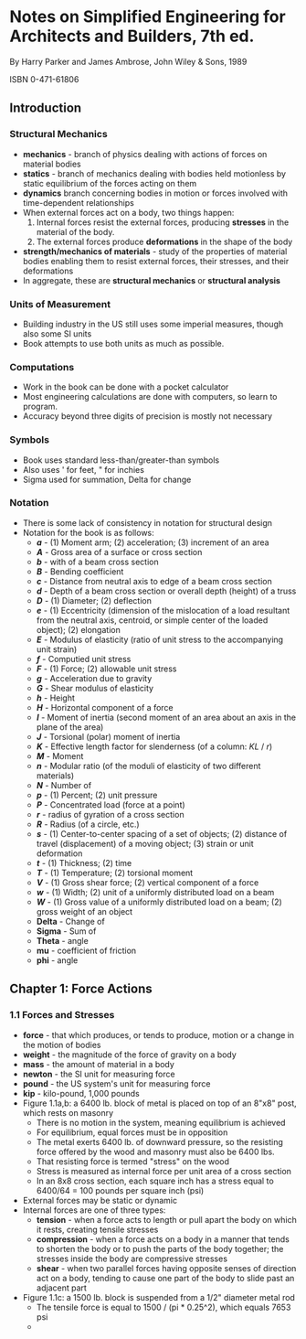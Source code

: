 # Notes on Simplified Engineering for Architects and Builders, 7th ed.

By Harry Parker and James Ambrose, John Wiley &amp; Sons, 1989

ISBN 0-471-61806

## Introduction

### Structural Mechanics

* **mechanics** - branch of physics dealing with actions of forces on material bodies
* **statics** - branch of mechanics dealing with bodies held motionless by static equilibrium of the forces acting on them
* **dynamics** branch concerning bodies in motion or forces involved with time-dependent relationships
* When external forces act on a body, two things happen:
    1. Internal forces resist the external forces, producing **stresses** in the material of the body.
    2. The external forces produce **deformations** in the shape of the body
* **strength/mechanics of materials** - study of the properties of material bodies enabling them to resist external forces, their stresses, and their deformations
* In aggregate, these are **structural mechanics** or **structural analysis**

### Units of Measurement

* Building industry in the US still uses some imperial measures, though also some SI units
* Book attempts to use both units as much as possible.

### Computations

* Work in the book can be done with a pocket calculator
* Most engineering calculations are done with computers, so learn to program.
* Accuracy beyond three digits of precision is mostly not necessary

### Symbols

* Book uses standard less-than/greater-than symbols
* Also uses ' for feet, " for inchies
* Sigma used for summation, Delta for change

### Notation

* There is some lack of consistency in notation for structural design
* Notation for the book is as follows:
    * **_a_** - (1) Moment arm; (2) acceleration; (3) increment of an area
    * **_A_** - Gross area of a surface or cross section
    * **_b_** - with of a beam cross section
    * **_B_** - Bending coefficient
    * **_c_** - Distance from neutral axis to edge of a beam cross section
    * **_d_** - Depth of a beam cross section or overall depth (height) of a truss
    * **_D_** - (1) Diameter; (2) deflection
    * **_e_** - (1) Eccentricity (dimension of the mislocation of a load resultant from the neutral axis, centroid, or simple center of the loaded object); (2) elongation
    * **_E_** - Modulus of elasticity (ratio of unit stress to the accompanying unit strain)
    * **_f_** - Computied unit stress
    * **_F_** - (1) Force; (2) allowable unit stress
    * **_g_** - Acceleration due to gravity
    * **_G_** - Shear modulus of elasticity
    * **_h_** - Height
    * **_H_** - Horizontal component of a force
    * **_I_** - Moment of inertia (second moment of an area about an axis in the plane of the area)
    * **_J_** - Torsional (polar) moment of inertia
    * **_K_** - Effective length factor for slenderness (of a column: _KL_ / _r_)
    * **_M_** - Moment
    * **_n_** - Modular ratio (of the moduli of elasticity of two different materials)
    * **_N_** - Number of
    * **_p_** - (1) Percent; (2) unit pressure
    * **_P_** - Concentrated load (force at a point)
    * **_r_** - radius of gyration of a cross section
    * **_R_** - Radius (of a circle, etc.)
    * **_s_** - (1) Center-to-center spacing of a set of objects; (2) distance of travel (displacement) of a moving object; (3) strain or unit deformation
    * **_t_** - (1) Thickness; (2) time
    * **_T_** - (1) Temperature; (2) torsional moment
    * **_V_** - (1) Gross shear force; (2) vertical component of a force
    * **_w_** - (1) Width; (2) unit of a uniformly distributed load on a beam
    * **_W_** - (1) Gross value of a uniformly distributed load on a beam; (2) gross weight of an object
    * **Delta** - Change of
    * **Sigma** - Sum of
    * **Theta** - angle
    * **mu** - coefficient of friction
    * **phi** - angle

## Chapter 1: Force Actions

### 1.1 Forces and Stresses

* **force** - that which produces, or tends to produce, motion or a change in the motion of bodies
* **weight** - the magnitude of the force of gravity on a body
* **mass** - the amount of material in a body
* **newton** - the SI unit for measuring force
* **pound** - the US system's unit for measuring force
* **kip** - kilo-pound, 1,000 pounds
* Figure 1.1a,b: a 6400 lb. block of metal is placed on top of an 8"x8" post, which rests on masonry
    * There is no motion in the system, meaning equilibrium is achieved
    * For equilibrium, equal forces must be in opposition
    * The metal exerts 6400 lb. of downward pressure, so the resisting force offered by the wood and masonry must also be 6400 lbs.
    * That resisting force is termed "stress" on the wood
    * Stress is measured as internal force per unit area of a cross section
    * In an 8x8 cross section, each square inch has a stress equal to 6400/64 = 100 pounds per square inch (psi)
* External forces may be static or dynamic
* Internal forces are one of three types:
    * **tension** - when a force acts to length or pull apart the body on which it rests, creating tensile stresses 
    * **compression** - when a force acts on a body in a manner that tends to shorten the body or to push the parts of the body together; the stresses inside the body are compressive stresses
    * **shear** - when two parallel forces having opposite senses of direction act on a body, tending to cause one part of the body to slide past an adjacent part
* Figure 1.1c: a 1500 lb. block is suspended from a 1/2" diameter metal rod
    * The tensile force is equal to 1500 / (pi * 0.25^2), which equals 7653 psi
    *
